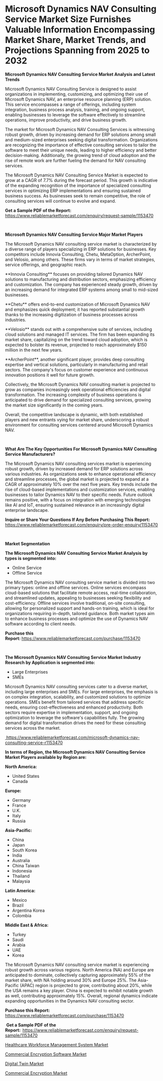 <p><h1>Microsoft Dynamics NAV Consulting Service Market Size Furnishes Valuable Information Encompassing Market Share, Market Trends, and Projections Spanning from 2025 to 2032</h1></p><p><strong>Microsoft Dynamics NAV Consulting Service Market Analysis and Latest Trends</strong></p>
<p><p>Microsoft Dynamics NAV Consulting Service is designed to assist organizations in implementing, customizing, and optimizing their use of Microsoft Dynamics NAV, an enterprise resource planning (ERP) solution. This service encompasses a range of offerings, including system integration, business process analysis, training, and ongoing support, enabling businesses to leverage the software effectively to streamline operations, improve productivity, and drive business growth.</p><p>The market for Microsoft Dynamics NAV Consulting Services is witnessing robust growth, driven by increasing demand for ERP solutions among small and medium-sized enterprises seeking digital transformation. Organizations are recognizing the importance of effective consulting services to tailor the software to meet their unique needs, leading to higher efficiency and better decision-making. Additionally, the growing trend of cloud adoption and the rise of remote work are further fueling the demand for NAV consulting services.</p><p>The Microsoft Dynamics NAV Consulting Service Market is expected to grow at a CAGR of 7.7% during the forecast period. This growth is indicative of the expanding recognition of the importance of specialized consulting services in optimizing ERP implementations and ensuring sustained business success. As businesses seek to remain competitive, the role of consulting services will continue to evolve and expand.</p></p>
<p><strong>Get a Sample PDF of the Report:&nbsp;</strong> <a href="https://www.reliablemarketforecast.com/enquiry/request-sample/1153470?utm_campaign=3182&utm_medium=2&utm_source=Github&utm_content=ia&utm_term=11032025&utm_id=microsoft-dynamics-nav-consulting-service">https://www.reliablemarketforecast.com/enquiry/request-sample/1153470</a></p>
<p>&nbsp;</p>
<p><strong>Microsoft Dynamics NAV Consulting Service Major Market Players</strong></p>
<p><p>The Microsoft Dynamics NAV consulting service market is characterized by a diverse range of players specializing in ERP solutions for businesses. Key competitors include Innovia Consulting, Chetu, MetaOption, ArcherPoint, and Velosio, among others. These firms vary in terms of market strategies, service offerings, and geographic reach.</p><p>**Innovia Consulting** focuses on providing tailored Dynamics NAV solutions to manufacturing and distribution sectors, emphasizing efficiency and customization. The company has experienced steady growth, driven by an increasing demand for integrated ERP systems among small to mid-sized businesses. </p><p>**Chetu** offers end-to-end customization of Microsoft Dynamics NAV and emphasizes quick deployment; it has reported substantial growth thanks to the increasing digitization of business processes across industries.</p><p>**Velosio** stands out with a comprehensive suite of services, including cloud solutions and managed IT services. The firm has been expanding its market share, capitalizing on the trend toward cloud adoption, which is expected to bolster its revenue, projected to reach approximately $150 million in the next few years.</p><p>**ArcherPoint**, another significant player, provides deep consulting expertise and vertical solutions, particularly in manufacturing and retail sectors. The company's focus on customer experience and continuous innovation positions it well for future growth.</p><p>Collectively, the Microsoft Dynamics NAV consulting market is projected to grow as companies increasingly seek operational efficiencies and digital transformation. The increasing complexity of business operations is anticipated to drive demand for specialized consulting services, growing the market size significantly in the coming years.</p><p>Overall, the competitive landscape is dynamic, with both established players and new entrants vying for market share, underscoring a robust environment for consulting services centered around Microsoft Dynamics NAV.</p></p>
<p>&nbsp;</p>
<p><strong>What Are The Key Opportunities For Microsoft Dynamics NAV Consulting Service Manufacturers?</strong></p>
<p><p>The Microsoft Dynamics NAV consulting services market is experiencing robust growth, driven by increased demand for ERP solutions across various industries. As organizations seek to enhance operational efficiency and streamline processes, the global market is projected to expand at a CAGR of approximately 10% over the next five years. Key trends include the rise of cloud-based implementations and customization services, enabling businesses to tailor Dynamics NAV to their specific needs. Future outlook remains positive, with a focus on integration with emerging technologies like AI and IoT, ensuring sustained relevance in an increasingly digital enterprise landscape.</p></p>
<p><strong>Inquire or Share Your Questions If Any Before Purchasing This Report:</strong> <a href="https://www.reliablemarketforecast.com/enquiry/pre-order-enquiry/1153470?utm_campaign=3182&utm_medium=2&utm_source=Github&utm_content=ia&utm_term=11032025&utm_id=microsoft-dynamics-nav-consulting-service">https://www.reliablemarketforecast.com/enquiry/pre-order-enquiry/1153470</a></p>
<p>&nbsp;</p>
<p><strong>Market Segmentation</strong></p>
<p><strong>The Microsoft Dynamics NAV Consulting Service Market Analysis by types is segmented into:</strong></p>
<p><ul><li>Online Service</li><li>Offline Service</li></ul></p>
<p><p>The Microsoft Dynamics NAV consulting service market is divided into two primary types: online and offline services. Online services encompass cloud-based solutions that facilitate remote access, real-time collaboration, and streamlined updates, appealing to businesses seeking flexibility and cost-efficiency. Offline services involve traditional, on-site consulting, allowing for personalized support and hands-on training, which is ideal for organizations requiring in-depth, tailored guidance. Both market types aim to enhance business processes and optimize the use of Dynamics NAV software according to client needs.</p></p>
<p><strong>Purchase this Report:&nbsp;</strong><a href="https://www.reliablemarketforecast.com/purchase/1153470?utm_campaign=3182&utm_medium=2&utm_source=Github&utm_content=ia&utm_term=11032025&utm_id=microsoft-dynamics-nav-consulting-service">https://www.reliablemarketforecast.com/purchase/1153470</a></p>
<p>&nbsp;</p>
<p><strong>The Microsoft Dynamics NAV Consulting Service Market Industry Research by Application is segmented into:</strong></p>
<p><ul><li>Large Enterprises</li><li>SMEs</li></ul></p>
<p><p>Microsoft Dynamics NAV consulting services cater to a diverse market, including large enterprises and SMEs. For large enterprises, the emphasis is on complex integration, scalability, and customized solutions to optimize operations. SMEs benefit from tailored services that address specific needs, ensuring cost-effectiveness and enhanced productivity. Both sectors require expertise in implementation, support, and ongoing optimization to leverage the software's capabilities fully. The growing demand for digital transformation drives the need for these consulting services across the market.</p></p>
<p><a href="https://www.reliablemarketforecast.com/microsoft-dynamics-nav-consulting-service-r1153470?utm_campaign=3182&utm_medium=2&utm_source=Github&utm_content=ia&utm_term=11032025&utm_id=microsoft-dynamics-nav-consulting-service">&nbsp;https://www.reliablemarketforecast.com/microsoft-dynamics-nav-consulting-service-r1153470</a></p>
<p><strong>In terms of Region, the Microsoft Dynamics NAV Consulting Service Market Players available by Region are:</strong></p>
<p>
    <p> <strong> North America: </strong>
        <ul>
            <li>United States</li>
            <li>Canada</li>
        </ul>
        </p> 
    <p> <strong> Europe: </strong>
        <ul>
            <li>Germany</li>
            <li>France</li>
            <li>U.K.</li>
            <li>Italy</li>
            <li>Russia</li>
        </ul>
        </p> 
    <p> <strong> Asia-Pacific: </strong>
        <ul>
            <li>China</li>
            <li>Japan</li>
            <li>South Korea</li>
            <li>India</li>
            <li>Australia</li>
            <li>China Taiwan</li>
            <li>Indonesia</li>
            <li>Thailand</li>
            <li>Malaysia</li>
        </ul>
        </p> 
    <p> <strong> Latin America: </strong>
        <ul>
            <li>Mexico</li>
            <li>Brazil</li>
            <li>Argentina Korea</li>
            <li>Colombia</li>
        </ul>
        </p> 
    <p> <strong> Middle East & Africa: </strong>
        <ul>
            <li>Turkey</li>
            <li>Saudi</li>
            <li>Arabia</li>
            <li>UAE</li>
            <li>Korea</li>
        </ul>
    </p>
    </p>
<p><p>The Microsoft Dynamics NAV consulting service market is experiencing robust growth across various regions. North America (NA) and Europe are anticipated to dominate, collectively capturing approximately 55% of the market share, with NA holding around 30% and Europe 25%. The Asia-Pacific (APAC) region is projected to grow, contributing about 20%, while the USA remains a key player. China is expected to exhibit notable growth as well, contributing approximately 15%. Overall, regional dynamics indicate expanding opportunities in the Dynamics NAV consulting sector.</p></p>
<p><strong>Purchase this Report: </strong><a href="https://www.reliablemarketforecast.com/purchase/1153470?utm_campaign=3182&utm_medium=2&utm_source=Github&utm_content=ia&utm_term=11032025&utm_id=microsoft-dynamics-nav-consulting-service">https://www.reliablemarketforecast.com/purchase/1153470</a></p>
<p>&nbsp;<strong>Get a Sample PDF of the Report:&nbsp;&nbsp;</strong><a href="https://www.reliablemarketforecast.com/enquiry/request-sample/1153470?utm_campaign=3182&utm_medium=2&utm_source=Github&utm_content=ia&utm_term=11032025&utm_id=microsoft-dynamics-nav-consulting-service">https://www.reliablemarketforecast.com/enquiry/request-sample/1153470</a></p>
<p><strong></strong></p>
<p><p><a href="https://github.com/OlenFleming68/Market-Research-Report-List-1/blob/main/healthcare-workforce-management-system-market.md?utm_campaign=3182&utm_medium=2&utm_source=Github&utm_content=ia&utm_term=11032025&utm_id=microsoft-dynamics-nav-consulting-service">Healthcare Workforce Management System Market</a></p><p><a href="https://github.com/hammelximalschid/Market-Research-Report-List-1/blob/main/commercial-encryption-software-market.md?utm_campaign=3182&utm_medium=2&utm_source=Github&utm_content=ia&utm_term=11032025&utm_id=microsoft-dynamics-nav-consulting-service">Commercial Encryption Software Market</a></p><p><a href="https://github.com/lindaopodray/Market-Research-Report-List-1/blob/main/digital-twin-market.md?utm_campaign=3182&utm_medium=2&utm_source=Github&utm_content=ia&utm_term=11032025&utm_id=microsoft-dynamics-nav-consulting-service">Digital Twin Market</a></p><p><a href="https://github.com/rodinayygacklezi/Market-Research-Report-List-1/blob/main/commercial-encryption-market.md?utm_campaign=3182&utm_medium=2&utm_source=Github&utm_content=ia&utm_term=11032025&utm_id=microsoft-dynamics-nav-consulting-service">Commercial Encryption Market</a></p></p>